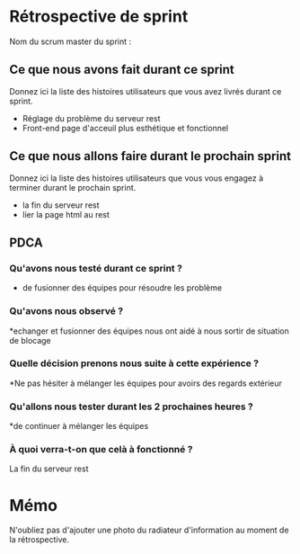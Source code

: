 # Rétrospective de sprint

Nom du scrum master du sprint : 

## Ce que nous avons fait durant ce sprint
Donnez ici la liste des histoires utilisateurs que vous avez livrés durant ce sprint.

* Réglage du problème du serveur rest
* Front-end page d'acceuil plus esthétique et fonctionnel

## Ce que nous allons faire durant le prochain sprint
Donnez ici la liste des histoires utilisateurs que vous vous engagez à terminer durant le prochain sprint.

* la fin du serveur rest
* lier la page html au rest

## PDCA 
### Qu'avons nous testé durant ce sprint ? 

* de fusionner des équipes pour résoudre les problème

### Qu'avons nous observé ? 

*echanger et fusionner des équipes nous ont aidé à nous sortir de situation de blocage

### Quelle décision prenons nous suite à cette expérience ? 

*Ne pas hésiter à mélanger les équipes pour avoirs des regards extérieur

### Qu'allons nous tester durant les 2 prochaines heures ? 

*de continuer à mélanger les équipes

### À quoi verra-t-on que celà à fonctionné ?
La fin du serveur rest
# Mémo
N'oubliez pas d'ajouter une photo du radiateur d'information au moment de la rétrospective.